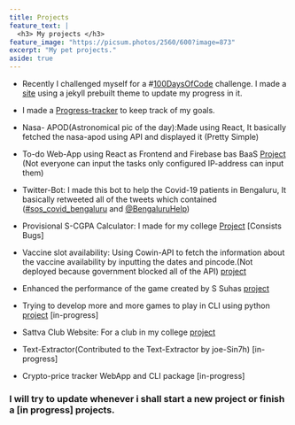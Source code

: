 ```yaml
---
title: Projects
feature_text: |
  <h3> My projects </h3>
feature_image: "https://picsum.photos/2560/600?image=873"
excerpt: "My pet projects."
aside: true
---
```


- Recently I challenged myself for a #[100DaysOfCode](https://www.100daysofcode.com) challenge. I made a [site](https://github.com/Prajwalprakash3722/Algorithms) using a jekyll prebuilt theme to update my progress in it.

- I made a [Progress-tracker](https://prajwalprakash3722.github.io/progress_tracker/) to keep track of my goals.

- Nasa- APOD(Astronomical pic of the day):Made using React, It basically fetched the nasa-apod using API and displayed it (Pretty Simple)

- To-do Web-App using React as Frontend and Firebase bas BaaS [Project](https://to-do-app-5bc9c.web.app/) (Not everyone can input the tasks only configured IP-address can input them)

- Twitter-Bot: I made this bot to help the Covid-19 patients in Bengaluru, It basically retweeted all of the tweets which contained ([#sos_covid_bengaluru](https://twitter.com/search?q=%23sos_covid_bengaluru&src=typed_query) and [@BengaluruHelp](https://twitter.com/BengaluruHelp))

- Provisional S-CGPA Calculator: I made for my college [Project](https://share.streamlit.io/prajwalprakash3722/cgpa_cal/main/cgpa.py) [Consists Bugs]

- Vaccine slot availability: Using Cowin-API to fetch the information about the vaccine availability by inputting the dates and pincode.(Not deployed because government blocked all of the API) [project](https://github.com/Prajwalprakash3722/Vaccine_avaliabality)

- Enhanced the performance of the game created by S Suhas [project](https://prajwalprakash3722.github.io/ColorGuessingGame/)

- Trying to develop more and more games to play in CLI using python [project](https://github.com/Prajwalprakash3722/games) [in-progress]

- Sattva Club Website: For a club in my college [project](https://sattva-rvce.netlify.app/)

- Text-Extractor(Contributed to the Text-Extractor by joe-Sin7h) [in-progress]

- Crypto-price tracker WebApp and CLI package [in-progress]

### I will try to update whenever i shall start a new project or finish a [in progress] projects.
